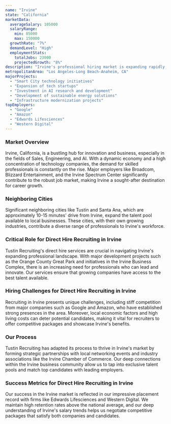 ```yaml
---
name: "Irvine"
state: "California"
marketData:
  averageSalary: 105000
  salaryRange:
    min: 85000
    max: 150000
  growthRate: "7%"
  demandLevel: "High"
  employmentStats:
    totalJobs: 23000
    projectedGrowth: "8%"
description: "Irvine's professional hiring market is expanding rapidly, with significant growth in AI and tech roles."
metropolitanArea: "Los Angeles-Long Beach-Anaheim, CA"
majorProjects:
  - "Smart City technology initiatives"
  - "Expansion of tech startups"
  - "Investment in AI research and development"
  - "Development of sustainable energy solutions"
  - "Infrastructure modernization projects"
topEmployers:
  - "Google"
  - "Amazon"
  - "Edwards Lifesciences"
  - "Western Digital"
---
```


### Market Overview
Irvine, California, is a bustling hub for innovation and business, especially in the fields of Sales, Engineering, and AI. With a dynamic economy and a high concentration of technology companies, the demand for skilled professionals is constantly on the rise. Major employers like Broadcom, Blizzard Entertainment, and the Irvine Spectrum Center significantly contribute to the robust job market, making Irvine a sought-after destination for career growth.
### Neighboring Cities
Significant neighboring cities like Tustin and Santa Ana, which are approximately 10-15 minutes' drive from Irvine, expand the talent pool available to local businesses. These cities, with their own growing industries, contribute a diverse range of professionals to Irvine's workforce.

### Critical Role for Direct Hire Recruiting in Irvine
Tustin Recruiting's direct hire services are crucial in navigating Irvine's expanding professional landscape. With major development projects such as the Orange County Great Park and initiatives in the Irvine Business Complex, there is an increasing need for professionals who can lead and innovate. Our services ensure that growing companies have access to the best talent available.

### Hiring Challenges for Direct Hire Recruiting in Irvine
Recruiting in Irvine presents unique challenges, including stiff competition from major companies such as Google and Amazon, who have established strong presences in the area. Moreover, local economic factors and high living costs can deter potential candidates, making it vital for recruiters to offer competitive packages and showcase Irvine's benefits.

### Our Process
Tustin Recruiting has adapted its process to thrive in Irvine's market by forming strategic partnerships with local networking events and industry associations like the Irvine Chamber of Commerce. Our deep connections within the Irvine business community allow us to tap into exclusive talent pools and match top candidates with leading employers.

### Success Metrics for Direct Hire Recruiting in Irvine
Our success in the Irvine market is reflected in our impressive placement record with firms like Edwards Lifesciences and Western Digital. We maintain high retention rates above the national average, and our deep understanding of Irvine's salary trends helps us negotiate competitive packages that satisfy both companies and candidates.